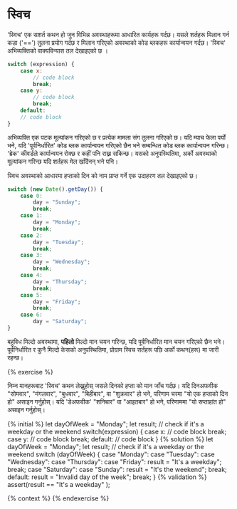 # स्विच

'स्विच' एक सशर्त कथन हो जुन विभिन्न अवस्थाहरूमा आधारित कार्यहरू गर्दछ। यसले शर्तहरू मिलान गर्न कडा ('==') तुलना प्रयोग गर्दछ र मिलान गरिएको अवस्थाको कोड ब्लकहरू कार्यान्वयन गर्दछ। 'स्विच' अभिव्यक्तिको वाक्यविन्यास तल देखाइएको छ ।

```javascript
switch (expression) {
	case x:
		// code block
		break;
	case y:
		// code block
		break;
	default:
	// code block
}
```

अभिव्यक्ति एक पटक मूल्यांकन गरिएको छ र प्रत्येक मामला संग तुलना गरिएको छ। यदि म्याच फेला पर्यो भने, यदि 'पूर्वनिर्धारित' कोड ब्लक कार्यान्वयन गरिएको छैन भने सम्बन्धित कोड ब्लक कार्यान्वयन गरिन्छ। 'ब्रेक' कीवर्डले कार्यान्वयन रोक्छ र कहीं पनि राख्न सकिन्छ। यसको अनुपस्थितिमा, अर्को अवस्थाको मूल्यांकन गरिन्छ यदि शर्तहरू मेल खाँदैनन् भने पनि।

स्विच अवस्थाको आधारमा हप्ताको दिन को नाम प्राप्त गर्ने एक उदाहरण तल देखाइएको छ।

```javascript
switch (new Date().getDay()) {
	case 0:
		day = "Sunday";
		break;
	case 1:
		day = "Monday";
		break;
	case 2:
		day = "Tuesday";
		break;
	case 3:
		day = "Wednesday";
		break;
	case 4:
		day = "Thursday";
		break;
	case 5:
		day = "Friday";
		break;
	case 6:
		day = "Saturday";
}
```

बहुविध मिल्दो अवस्थामा, **पहिलो** मिल्दो मान चयन गरिन्छ, यदि पूर्वनिर्धारित मान चयन गरिएको छैन भने। पूर्वनिर्धारित र कुनै मिल्दो केसको अनुपस्थितिमा, प्रोग्राम स्विच सर्तहरू पछि अर्को कथन(हरू) मा जारी रहन्छ।

{% exercise %}

निम्न मानहरूबाट 'स्विच' कथन लेख्नुहोस् जसले दिनको हप्ता को मान जाँच गर्दछ। यदि दिनअफवीक "सोमवार", "मंगलवार", "बुधवार", "बिहीबार", वा "शुक्रवार" हो भने, परिणाम चरमा "यो एक हप्ताको दिन हो" असाइन गर्नुहोस्। यदि 'डेअफवीक' "शनिबार" वा "आइतबार" हो भने, परिणाममा "यो सप्ताहांत हो" असाइन गर्नुहोस्।

{% initial %}
let dayOfWeek = "Monday";
let result;
// check if it's a weekday or the weekend
switch(expression) {
case x:
// code block
break;
case y:
// code block
break;
default:
// code block
}
{% solution %}
let dayOfWeek = "Monday";
let result;
// check if it's a weekday or the weekend
switch (dayOfWeek) {
case "Monday":
case "Tuesday":
case "Wednesday":
case "Thursday":
case "Friday":
result = "It's a weekday";
break;
case "Saturday":
case "Sunday":
result = "It's the weekend";
break;
default:
result = "Invalid day of the week";
break;
}
{% validation %}
assert(result == "It's a weekday" );

{% context %}
{% endexercise %}
